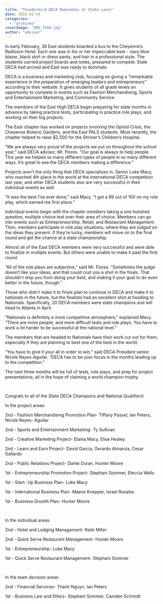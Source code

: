 ```yaml
---
title: "Thunderbird DECA Dominates at State Level"
date: 2018-02-14
categories: 
  - "archives"
coverImage: "IMG_7548.jpg"
author: "adviser"
---
```


In early February, 38 East students boarded a bus to the Cheyenne’s Radisson Hotel. Each one was in his or her impeccable best - navy blue blazer, black skirt or dress pants, and hair in a professional style. The students carried project boards and notes, prepared to compete. State DECA had arrived and East was ready to dominate.

DECA is a business and marketing club, focusing on giving a “remarkable experience in the preparation of emerging leaders and entrepreneurs” according to their website. It gives students of all grade levels an opportunity to compete in events such as Fashion Merchandising, Sports and Entertainment Marketing, and Community Service.

The members of the East High DECA begin preparing for state months in advance by taking practice tests, participating in practice role plays, and working on their big projects.

The East chapter has worked on projects involving the Opioid Crisis, the Cheyenne Botanic Gardens, and the East PALS students. Most recently, the chapter helped to raise $2,500 for the Shriner’s Children’s Hospital.

“We are always very proud of the projects we put on throughout the school year,” said DECA advisor, Mr. Flores. “Our goal is always to help people. This year we helped so many different types of people in so many different ways. It’s great to see the DECA members making a difference.”

Projects aren’t the only thing that DECA specializes in. Senior Luke Macy, who reached 4th place in the world at the International DECA competition last year, and other DECA students also are very successful in their individual events as well.

“It was the best I’ve ever done,” said Macy. “I got a 99 out of 100 on my role play, which earned me first place.”

Individual events begin with the chapter members taking a one hundred question, multiple choice test over their area of choice. Members can go into events such as Entrepreneurship, Retail, and Restaurant Management. Then, members participate in role play situations, where they are judged on the ideas they present. If they’re lucky, members will move on to the final round and get the chance at a state championship.

Almost all of the East DECA members were very successful and were able to finalize in multiple events. But others were unable to make it past the first round.

“All of the role plays are subjective,” said Mr. Flores. “Sometimes the judge doesn’t like your ideas, and that could cost you a shot in the finals. That shouldn’t stop you from doing your best, and making it your goal to do even better in the future, though.”

Those who didn’t make it to finals plan to continue in DECA and make it to nationals in the future, but the finalists had an excellent shot at heading to Nationals. Specifically, 20 DECA members were state champions and will head to Atlanta in April.

“Nationals is definitely a more competitive atmosphere,” explained Macy. “There are more people, and more difficult tests and role plays. You have to work a lot harder to be successful at the national level.”

The members that are headed to Nationals have their work cut out for them, especially if they are planning to best one of the best in the world.

“You have to give it your all in order to win,” said DECA President senior Nicole Reyes-Aguilar. “DECA has to be your focus in the months leading up to the competition.”

The next three months will be full of tests, role plays, and prep for project presentations, all in the hope of claiming a world champion trophy.

 

Congrats to all of the State DECA Champions and National Qualifiers!

In the project areas:

2nd - Fashion Merchandising Promotion Plan- Tiffany Passel, Ian Peters, Nicole Reyes- Aguilar

2nd - Sports and Entertainment Marketing- Ty Sullivan

2nd - Creative Marketing Project- Elaina Macy, Elise Healey

2nd - Learn and Earn Project- David Garcia, Gerardo Almanza, Cesar Gallardo

2nd - Public Relations Project- Dante Duran, Hunter Moore

1st - Entrepreneurship Promotion Project- Stephani Sommer, Eleccia Wells

1st - Start- Up Business Plan- Luke Macy

1st - International Business Plan- Maeve Knepper, Israel Rosales

1st - Business Growth Plan- Hunter Moore

 

In the individual areas:

2nd - Hotel and Lodging Management- Keiki Miller

2nd - Quick Serve Restaurant Management- Hunter Moore

1st - Entrepreneurship- Luke Macy

1st - Quick Serve Restaurant Management- Stephani Sommer

 

In the team decision areas:

2nd - Financial Services- Thanh Nguyn, Ian Peters

1st - Business Law and Ethics- Stephani Sommer, Camden Schmidt
